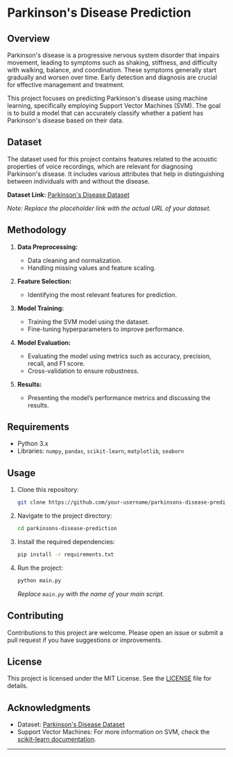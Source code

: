 <!-- @format -->

# Parkinson's Disease Prediction

## Overview

Parkinson's disease is a progressive nervous system disorder that impairs movement, leading to symptoms such as shaking, stiffness, and difficulty with walking, balance, and coordination. These symptoms generally start gradually and worsen over time. Early detection and diagnosis are crucial for effective management and treatment.

This project focuses on predicting Parkinson's disease using machine learning, specifically employing Support Vector Machines (SVM). The goal is to build a model that can accurately classify whether a patient has Parkinson's disease based on their data.

## Dataset

The dataset used for this project contains features related to the acoustic properties of voice recordings, which are relevant for diagnosing Parkinson's disease. It includes various attributes that help in distinguishing between individuals with and without the disease.

**Dataset Link:** [Parkinson's Disease Dataset](https://www.kaggle.com/code/naveenkumar20bps1137/parkinson-s-disease-detection-using-ml-algorithms/input)

_Note: Replace the placeholder link with the actual URL of your dataset._

## Methodology

1. **Data Preprocessing:**

   - Data cleaning and normalization.
   - Handling missing values and feature scaling.

2. **Feature Selection:**

   - Identifying the most relevant features for prediction.

3. **Model Training:**

   - Training the SVM model using the dataset.
   - Fine-tuning hyperparameters to improve performance.

4. **Model Evaluation:**

   - Evaluating the model using metrics such as accuracy, precision, recall, and F1 score.
   - Cross-validation to ensure robustness.

5. **Results:**
   - Presenting the model’s performance metrics and discussing the results.

## Requirements

- Python 3.x
- Libraries: `numpy`, `pandas`, `scikit-learn`, `matplotlib`, `seaborn`

## Usage

1. Clone this repository:

   ```bash
   git clone https://github.com/your-username/parkinsons-disease-prediction.git
   ```

2. Navigate to the project directory:

   ```bash
   cd parkinsons-disease-prediction
   ```

3. Install the required dependencies:

   ```bash
   pip install -r requirements.txt
   ```

4. Run the project:

   ```bash
   python main.py
   ```

   _Replace `main.py` with the name of your main script._

## Contributing

Contributions to this project are welcome. Please open an issue or submit a pull request if you have suggestions or improvements.

## License

This project is licensed under the MIT License. See the [LICENSE](LICENSE) file for details.

## Acknowledgments

- Dataset: [Parkinson's Disease Dataset](https://example.com/dataset)
- Support Vector Machines: For more information on SVM, check the [scikit-learn documentation](https://scikit-learn.org/stable/modules/svm.html).

---
